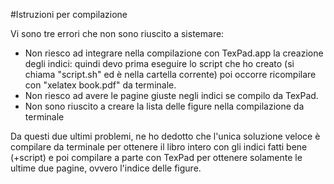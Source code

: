 #Istruzioni per compilazione

Vi sono tre errori che non sono riuscito a sistemare:

- Non riesco ad integrare nella compilazione con TexPad.app la creazione degli indici: quindi devo prima eseguire lo script che ho creato (si chiama "script.sh" ed è nella cartella corrente) poi occorre ricompilare con "xelatex book.pdf" da terminale.
- Non riesco ad avere le pagine giuste negli indici se compilo da TexPad.
- Non sono riuscito a creare la lista delle figure nella compilazione da terminale

Da questi due ultimi problemi, ne ho dedotto che l'unica soluzione veloce è compilare da terminale per ottenere il libro intero con gli indici fatti bene (+script) e poi compilare a parte con TexPad per ottenere solamente le ultime due pagine, ovvero l'indice delle figure.